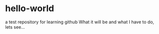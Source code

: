 # hello-world
a test repository for learning github
What it will be and what I have to do, lets see... 
